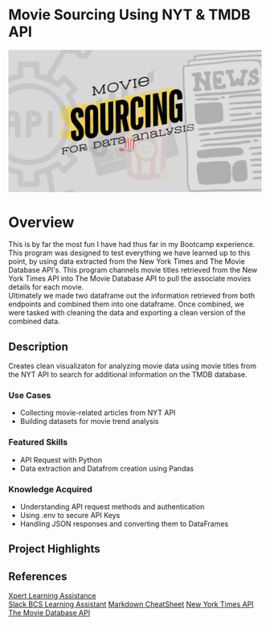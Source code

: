# Movie Sourcing Using NYT & TMDB API
![Logo for assignment of movie related images](logo.gif)
# Overview
This is by far the most fun I have had thus far in my Bootcamp experience. This program was designed to test everything we have learned up to this point, by using data extracted from the New York Times and The Movie Database API's. This program channels movie titles retrieved from the New York Times API into The Movie Database API to pull the associate movies details for each movie.     
Ultimately we made two dataframe out the information retrieved from both endpoints and combined them into one dataframe. Once combined, we were tasked with cleaning the data and exporting a clean version of the combined data. 
## Description
Creates clean visualizaton for analyzing movie data using movie titles from the NYT API to search for additional information on the TMDB database. 
### Use Cases
* Collecting movie-related articles from NYT API
* Building datasets for movie trend analysis   
### Featured Skills
* API Request with Python
* Data extraction and Datafrom creation using Pandas
### Knowledge Acquired
* Understanding API request methods and authentication
* Using .env to secure API Keys
* Handling JSON responses and converting them to DataFrames
## Project Highlights

## References
[Xpert Learning Assistance](https://bootcampspot.instructure.com/courses/6028/external_tools/313)    
[Slack BCS Learning Assistant](https://slack.com)
[Markdown CheatSheet](https://www.markdownguide.org/cheat-sheet/)
[New York Times API](https://developer.nytimes.com/docs/movie-reviews-api/1/overview)
[The Movie Database API](https://developer.themoviedb.org/reference/intro/getting-started)